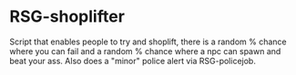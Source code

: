 # RSG-shoplifter

Script that enables people to try and shoplift, there is a random % chance where you can fail and a random % chance where a npc can spawn and beat your ass.
Also does a "minor" police alert via RSG-policejob.

